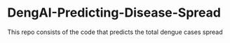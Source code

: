 # DengAI-Predicting-Disease-Spread
This repo consists of the code that predicts the total dengue cases spread

